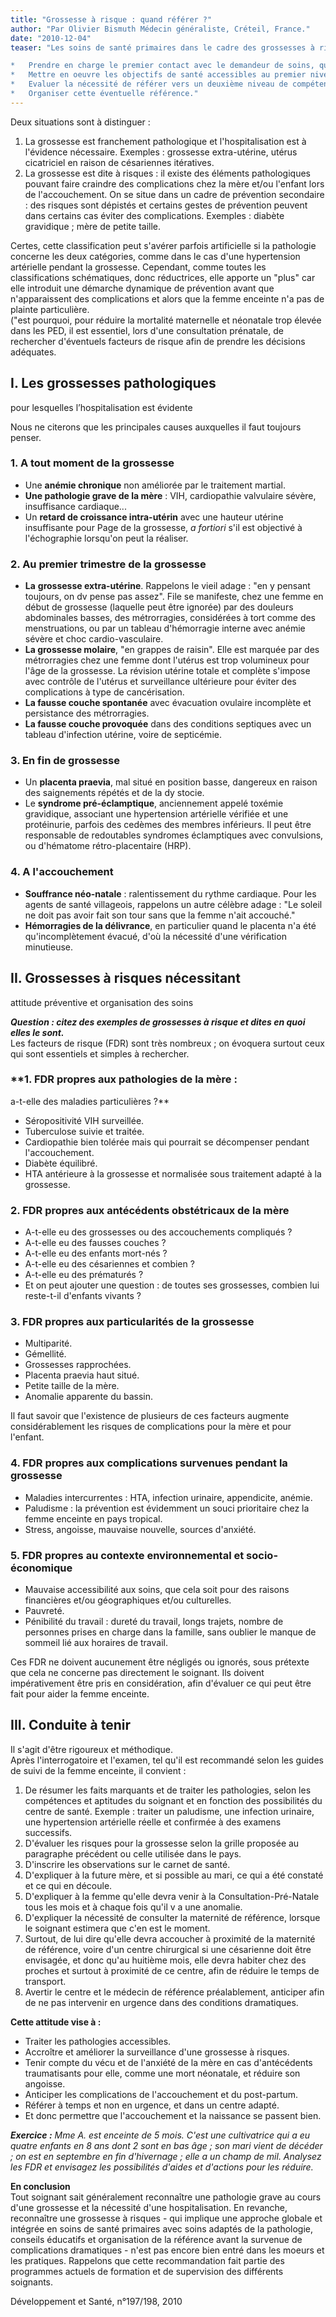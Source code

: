 ```yaml
---
title: "Grossesse à risque : quand référer ?"
author: "Par Olivier Bismuth Médecin généraliste, Créteil, France."
date: "2010-12-04"
teaser: "Les soins de santé primaires dans le cadre des grossesses à risque consistent à :

*   Prendre en charge le premier contact avec le demandeur de soins, qu'il soit malade ou non.
*   Mettre en oeuvre les objectifs de santé accessibles au premier niveau d'intervention.
*   Evaluer la nécessité de référer vers un deuxième niveau de compétences ou un niveau encore plus spécialisé.
*   Organiser cette éventuelle référence."
---
```


Deux situations sont à distinguer :

1.  La grossesse est franchement pathologique et l'hospitalisation est à l'évidence nécessaire. Exemples : grossesse extra-utérine, utérus cicatriciel en raison de césariennes itératives.
2.  La grossesse est dite à risques : il existe des éléments pathologiques pouvant faire craindre des complications chez la mère et/ou l'enfant lors de l'accouchement. On se situe dans un cadre de prévention secondaire : des risques sont dépistés et certains gestes de prévention peuvent dans certains cas éviter des complications. Exemples : diabète gravidique ; mère de petite taille.

Certes, cette classification peut s'avérer parfois artificielle si la pathologie concerne les deux catégories, comme dans le cas d'une hypertension artérielle pendant la grossesse. Cependant, comme toutes les classifications schématiques, donc réductrices, elle apporte un "plus" car elle introduit une démarche dynamique de prévention avant que n'apparaissent des complications et alors que la femme enceinte n'a pas de plainte particulière.  
("est pourquoi, pour réduire la mortalité maternelle et néonatale trop élevée dans les PED, il est essentiel, lors d'une consultation prénatale, de rechercher d'éventuels facteurs de risque afin de prendre les décisions adéquates.

## I. Les grossesses pathologiques  
pour lesquelles l’hospitalisation est évidente

Nous ne citerons que les principales causes auxquelles il faut toujours penser.

### 1. A tout moment de la grossesse

*   Une **anémie chronique** non améliorée par le traitement martial.
*   **Une pathologie grave de la mère** : VIH, cardiopathie valvulaire sévère, insuffisance cardiaque...
*   Un **retard de croissance intra-utérin** avec une hauteur utérine insuffisante pour Page de la grossesse, _a fortiori_ s'il est objectivé à l'échographie lorsqu'on peut la réaliser.

### 2. Au premier trimestre de la grossesse

*   **La** **grossesse extra-utérine**. Rappelons le vieil adage : "en y pensant toujours, on dv pense pas assez". File se manifeste, chez une femme en début de grossesse (laquelle peut être ignorée) par des douleurs abdominales basses, des métrorragies, considérées à tort comme des menstruations, ou par un tableau d'hémorragie interne avec anémie sévère et choc cardio-vasculaire.
*   **La grossesse molaire**, "en grappes de raisin". Elle est marquée par des métrorragies chez une femme dont l'utérus est trop volumineux pour l'âge de la grossesse. La révision utérine totale et complète s'impose avec contrôle de l'utérus et surveillance ultérieure pour éviter des complications à type de cancérisation.
*   **La fausse couche spontanée** avec évacuation ovulaire incomplète et persistance des métrorragies.
*   **La fausse couche provoquée** dans des conditions septiques avec un tableau d'infection utérine, voire de septicémie.

### 3. En fin de grossesse

*   Un **placenta praevia**, mal situé en position basse, dangereux en raison des saignements répétés et de la dy stocie.
*   Le **syndrome pré-éclamptique**, anciennement appelé toxémie gravidique, associant une hypertension artérielle vérifiée et une protéinurie, parfois des cedèmes des membres inférieurs. Il peut être responsable de redoutables syndromes éclamptiques avec convulsions, ou d'hématome rétro-placentaire (HRP).

### 4. A l'accouchement

*   **Souffrance néo-natale** : ralentissement du rythme cardiaque. Pour les agents de santé villageois, rappelons un autre célèbre adage : "Le soleil ne doit pas avoir fait son tour sans que la femme n'ait accouché."
*   **Hémorragies de la délivrance**, en particulier quand le placenta n'a été qu'incomplètement évacué, d'où la nécessité d'une vérification minutieuse.

## II. Grossesses à risques nécessitant  
attitude préventive et organisation des soins

_**Question : citez des exemples de grossesses à risque et dites en quoi elles le sont.**_  
Les facteurs de risque (FDR) sont très nombreux ; on évoquera surtout ceux qui sont essentiels et simples à rechercher.

### **1. FDR propres aux pathologies de la mère :  
a-t-elle des maladies particulières ?**

*   Séropositivité VIH surveillée.
*   Tuberculose suivie et traitée.
*   Cardiopathie bien tolérée mais qui pourrait se décompenser pendant l'accouchement.
*   Diabète équilibré.
*   HTA antérieure à la grossesse et normalisée sous traitement adapté à la grossesse.

### 2. FDR propres aux antécédents obstétricaux de la mère

*   A-t-elle eu des grossesses ou des accouchements compliqués ?
*   A-t-elle eu des fausses couches ?
*   A-t-elle eu des enfants mort-nés ?
*   A-t-elle eu des césariennes et combien ?
*   A-t-elle eu des prématurés ?
*   Et on peut ajouter une question : de toutes ses grossesses, combien lui reste-t-il d'enfants vivants ?

### 3. FDR propres aux particularités de la grossesse

*   Multiparité. 
*   Gémellité.
*   Grossesses rapprochées.
*   Placenta praevia haut situé.
*   Petite taille de la mère.
*   Anomalie apparente du bassin.

Il faut savoir que l'existence de plusieurs de ces facteurs augmente considérablement les risques de complications pour la mère et pour l'enfant.

### 4. FDR propres aux complications survenues pendant la grossesse

*   Maladies intercurrentes : HTA, infection urinaire, appendicite, anémie.
*   Paludisme : la prévention est évidemment un souci prioritaire chez la femme enceinte en pays tropical.
*   Stress, angoisse, mauvaise nouvelle, sources d'anxiété.

### 5. FDR propres au contexte environnemental et socio-économique

*   Mauvaise accessibilité aux soins, que cela soit pour des raisons financières et/ou géographiques et/ou culturelles.
*   Pauvreté.
*   Pénibilité du travail : dureté du travail, longs trajets, nombre de personnes prises en charge dans la famille, sans oublier le manque de sommeil lié aux horaires de travail.

Ces FDR ne doivent aucunement être négligés ou ignorés, sous prétexte que cela ne concerne pas directement le soignant. Ils doivent impérativement être pris en considération, afin d'évaluer ce qui peut être fait pour aider la femme enceinte.

## III. Conduite à tenir

Il s'agit d'être rigoureux et méthodique.  
Après l'interrogatoire et l'examen, tel qu'il est recommandé selon les guides de suivi de la femme enceinte, il convient :

1.  De résumer les faits marquants et de traiter les pathologies, selon les compétences et aptitudes du soignant et en fonction des possibilités du centre de santé. Exemple : traiter un paludisme, une infection urinaire, une hypertension artérielle réelle et confirmée à des examens successifs.
2.  D'évaluer les risques pour la grossesse selon la grille proposée au paragraphe précédent ou celle utilisée dans le pays.
3.  D'inscrire les observations sur le carnet de santé.
4.  D'expliquer à la future mère, et si possible au mari, ce qui a été constaté et ce qui en découle.
5.  D'expliquer à la femme qu'elle devra venir à la Consultation-Pré-Natale tous les mois et à chaque fois qu'il v a une anomalie.
6.  D'expliquer la nécessité de consulter la maternité de référence, lorsque le soignant estimera que c'en est le moment.
7.  Surtout, de lui dire qu'elle devra accoucher à proximité de la maternité de référence, voire d'un centre chirurgical si une césarienne doit être envisagée, et donc qu'au huitième mois, elle devra habiter chez des proches et surtout à proximité de ce centre, afin de réduire le temps de transport.
8.  Avertir le centre et le médecin de référence préalablement, anticiper afin de ne pas intervenir en urgence dans des conditions dramatiques.

**Cette attitude vise à :**

*   Traiter les pathologies accessibles.
*   Accroître et améliorer la surveillance d'une grossesse à risques.
*   Tenir compte du vécu et de l'anxiété de la mère en cas d'antécédents traumatisants pour elle, comme une mort néonatale, et réduire son angoisse.
*   Anticiper les complications de l'accouchement et du post-partum.
*   Référer à temps et non en urgence, et dans un centre adapté.
*   Et donc permettre que l'accouchement et la naissance se passent bien.

_**Exercice :** Mme A. est enceinte de 5 mois. C'est une cultivatrice qui a eu quatre enfants en 8 ans dont 2 sont en bas âge ; son mari vient de décéder ; on est en septembre en fin d'hivernage ; elle a un champ de mil. Analysez les FDR et envisagez les possibilités d'aides et d'actions pour les réduire._

**En conclusion**  
Tout soignant sait généralement reconnaître une pathologie grave au cours d'une grossesse et la nécessité d'une hospitalisation. En revanche, reconnaître une grossesse à risques - qui implique une approche globale et intégrée en soins de santé primaires avec soins adaptés de la pathologie, conseils éducatifs et organisation de la référence avant la survenue de complications dramatiques - n'est pas encore bien entré dans les moeurs et les pratiques. Rappelons que cette recommandation fait partie des programmes actuels de formation et de supervision des différents soignants.

Développement et Santé, n°197/198, 2010